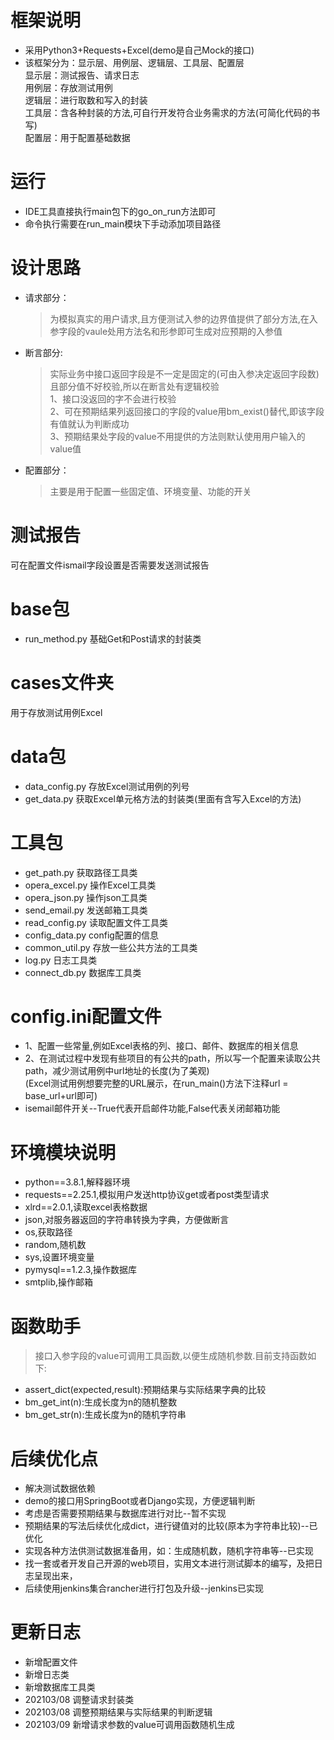 # 框架说明
* 采用Python3+Requests+Excel(demo是自己Mock的接口)  
* 该框架分为：显示层、用例层、逻辑层、工具层、配置层  
显示层：测试报告、请求日志    
用例层：存放测试用例  
逻辑层：进行取数和写入的封装  
工具层：含各种封装的方法,可自行开发符合业务需求的方法(可简化代码的书写)  
配置层：用于配置基础数据
  
# 运行
* IDE工具直接执行main包下的go_on_run方法即可
* 命令执行需要在run_main模块下手动添加项目路径

# 设计思路
* 请求部分：
  >为模拟真实的用户请求,且方便测试入参的边界值提供了部分方法,在入参字段的vaule处用方法名和形参即可生成对应预期的入参值

* 断言部分:
  >实际业务中接口返回字段是不一定是固定的(可由入参决定返回字段数)且部分值不好校验,所以在断言处有逻辑校验  
  1、接口没返回的字不会进行校验  
  2、可在预期结果列返回接口的字段的value用bm_exist()替代,即该字段有值就认为判断成功  
  3、预期结果处字段的value不用提供的方法则默认使用用户输入的value值
   
* 配置部分：
  >主要是用于配置一些固定值、环境变量、功能的开关
  
# 测试报告
可在配置文件ismail字段设置是否需要发送测试报告

# base包
* run_method.py       基础Get和Post请求的封装类

# cases文件夹
用于存放测试用例Excel

# data包
* data_config.py      存放Excel测试用例的列号  
* get_data.py         获取Excel单元格方法的封装类(里面有含写入Excel的方法)

# 工具包
* get_path.py         获取路径工具类
* opera_excel.py      操作Excel工具类
* opera_json.py       操作json工具类
* send_email.py       发送邮箱工具类
* read_config.py      读取配置文件工具类
* config_data.py      config配置的信息
* common_util.py      存放一些公共方法的工具类
* log.py              日志工具类
* connect_db.py       数据库工具类

# config.ini配置文件
* 1、配置一些常量,例如Excel表格的列、接口、邮件、数据库的相关信息
* 2、在测试过程中发现有些项目的有公共的path，所以写一个配置来读取公共path，减少测试用例中url地址的长度(为了美观)  
    (Excel测试用例想要完整的URL展示，在run_main()方法下注释url = base_url+url即可)
* isemail邮件开关--True代表开启邮件功能,False代表关闭邮箱功能

# 环境模块说明
* python==3.8.1,解释器环境
* requests==2.25.1,模拟用户发送http协议get或者post类型请求
* xlrd==2.0.1,读取excel表格数据
* json,对服务器返回的字符串转换为字典，方便做断言
* os,获取路径
* random,随机数
* sys,设置环境变量
* pymysql==1.2.3,操作数据库
* smtplib,操作邮箱

# 函数助手
> 接口入参字段的value可调用工具函数,以便生成随机参数.目前支持函数如下:
* assert_dict(expected,result):预期结果与实际结果字典的比较
* bm_get_int(n):生成长度为n的随机整数
* bm_get_str(n):生成长度为n的随机字符串

# 后续优化点
* 解决测试数据依赖
* demo的接口用SpringBoot或者Django实现，方便逻辑判断  
* 考虑是否需要预期结果与数据库进行对比--暂不实现
* 预期结果的写法后续优化成dict，进行键值对的比较(原本为字符串比较)--已优化
* 实现各种方法供测试数据准备用，如：生成随机数，随机字符串等--已实现
* 找一套或者开发自己开源的web项目，实用文本进行测试脚本的编写，及把日志呈现出来，
* 后续使用jenkins集合rancher进行打包及升级--jenkins已实现

# 更新日志
* 新增配置文件
* 新增日志类
* 新增数据库工具类
* 202103/08 调整请求封装类
* 202103/08 调整预期结果与实际结果的判断逻辑
* 202103/09 新增请求参数的value可调用函数随机生成
